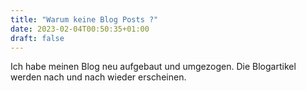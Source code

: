 ```yaml
---
title: "Warum keine Blog Posts ?"
date: 2023-02-04T00:50:35+01:00
draft: false
---
```


Ich habe meinen Blog neu aufgebaut und umgezogen. Die Blogartikel werden nach und nach wieder erscheinen.